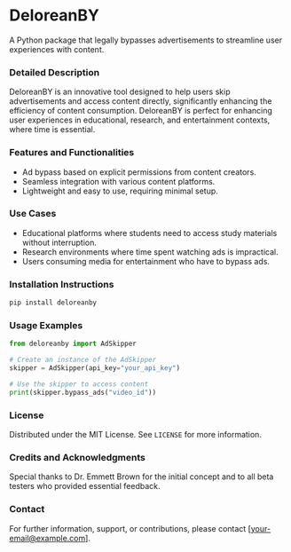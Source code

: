 # DeloreanBY
A Python package that legally bypasses advertisements to streamline user experiences with content.

### Detailed Description
DeloreanBY is an innovative tool designed to help users skip advertisements and access content directly, significantly enhancing the efficiency of content consumption. DeloreanBY is perfect for enhancing user experiences in educational, research, and entertainment contexts, where time is essential.

### Features and Functionalities
- Ad bypass based on explicit permissions from content creators.
- Seamless integration with various content platforms.
- Lightweight and easy to use, requiring minimal setup.

### Use Cases
- Educational platforms where students need to access study materials without interruption.
- Research environments where time spent watching ads is impractical.
- Users consuming media for entertainment who have to bypass ads.

### Installation Instructions
```bash
pip install deloreanby
```

### Usage Examples
```python
from deloreanby import AdSkipper

# Create an instance of the AdSkipper
skipper = AdSkipper(api_key="your_api_key")

# Use the skipper to access content
print(skipper.bypass_ads("video_id"))
```

### License
Distributed under the MIT License. See `LICENSE` for more information.

### Credits and Acknowledgments
Special thanks to Dr. Emmett Brown for the initial concept and to all beta testers who provided essential feedback.

### Contact
For further information, support, or contributions, please contact [your-email@example.com].
